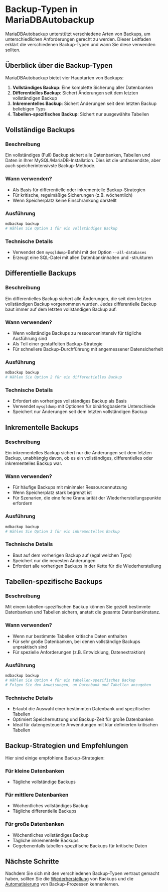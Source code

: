 # Backup-Typen in MariaDBAutobackup

MariaDBAutobackup unterstützt verschiedene Arten von Backups, um unterschiedlichen Anforderungen gerecht zu werden. Dieser Leitfaden erklärt die verschiedenen Backup-Typen und wann Sie diese verwenden sollten.

## Überblick über die Backup-Typen

MariaDBAutobackup bietet vier Hauptarten von Backups:

1. **Vollständiges Backup**: Eine komplette Sicherung aller Datenbanken
2. **Differentielles Backup**: Sichert Änderungen seit dem letzten vollständigen Backup
3. **Inkrementelles Backup**: Sichert Änderungen seit dem letzten Backup beliebigen Typs
4. **Tabellen-spezifisches Backup**: Sichert nur ausgewählte Tabellen

## Vollständige Backups

### Beschreibung
Ein vollständiges (Full) Backup sichert alle Datenbanken, Tabellen und Daten in Ihrer MySQL/MariaDB-Installation. Dies ist die umfassendste, aber auch speicherintensivste Backup-Methode.

### Wann verwenden?
- Als Basis für differentielle oder inkrementelle Backup-Strategien
- Für kritische, regelmäßige Sicherungen (z.B. wöchentlich)
- Wenn Speicherplatz keine Einschränkung darstellt

### Ausführung
```bash
mdbackup backup
# Wählen Sie Option 1 für ein vollständiges Backup
```

### Technische Details
- Verwendet den `mysqldump`-Befehl mit der Option `--all-databases`
- Erzeugt eine SQL-Datei mit allen Datenbankinhalten und -strukturen

## Differentielle Backups

### Beschreibung
Ein differentielles Backup sichert alle Änderungen, die seit dem letzten vollständigen Backup vorgenommen wurden. Jedes differentielle Backup baut immer auf dem letzten vollständigen Backup auf.

### Wann verwenden?
- Wenn vollständige Backups zu ressourcenintensiv für tägliche Ausführung sind
- Als Teil einer gestaffelten Backup-Strategie
- Für schnellere Backup-Durchführung mit angemessener Datensicherheit

### Ausführung
```bash
mdbackup backup
# Wählen Sie Option 2 für ein differentielles Backup
```

### Technische Details
- Erfordert ein vorheriges vollständiges Backup als Basis
- Verwendet `mysqldump` mit Optionen für binärlogbasierte Unterschiede
- Speichert nur Änderungen seit dem letzten vollständigen Backup

## Inkrementelle Backups

### Beschreibung
Ein inkrementelles Backup sichert nur die Änderungen seit dem letzten Backup, unabhängig davon, ob es ein vollständiges, differentielles oder inkrementelles Backup war.

### Wann verwenden?
- Für häufige Backups mit minimaler Ressourcennutzung
- Wenn Speicherplatz stark begrenzt ist
- Für Szenarien, die eine feine Granularität der Wiederherstellungspunkte erfordern

### Ausführung
```bash
mdbackup backup
# Wählen Sie Option 3 für ein inkrementelles Backup
```

### Technische Details
- Baut auf dem vorherigen Backup auf (egal welchen Typs)
- Speichert nur die neuesten Änderungen
- Erfordert alle vorherigen Backups in der Kette für die Wiederherstellung

## Tabellen-spezifische Backups

### Beschreibung
Mit einem tabellen-spezifischen Backup können Sie gezielt bestimmte Datenbanken und Tabellen sichern, anstatt die gesamte Datenbankinstanz.

### Wann verwenden?
- Wenn nur bestimmte Tabellen kritische Daten enthalten
- Für sehr große Datenbanken, bei denen vollständige Backups unpraktisch sind
- Für spezielle Anforderungen (z.B. Entwicklung, Datenextraktion)

### Ausführung
```bash
mdbackup backup
# Wählen Sie Option 4 für ein tabellen-spezifisches Backup
# Folgen Sie den Anweisungen, um Datenbank und Tabellen anzugeben
```

### Technische Details
- Erlaubt die Auswahl einer bestimmten Datenbank und spezifischer Tabellen
- Optimiert Speichernutzung und Backup-Zeit für große Datenbanken
- Ideal für datengesteuerte Anwendungen mit klar definierten kritischen Tabellen

## Backup-Strategien und Empfehlungen

Hier sind einige empfohlene Backup-Strategien:

### Für kleine Datenbanken
- Tägliche vollständige Backups

### Für mittlere Datenbanken
- Wöchentliches vollständiges Backup
- Tägliche differentielle Backups

### Für große Datenbanken
- Wöchentliches vollständiges Backup
- Tägliche inkrementelle Backups
- Gegebenenfalls tabellen-spezifische Backups für kritische Daten

## Nächste Schritte

Nachdem Sie sich mit den verschiedenen Backup-Typen vertraut gemacht haben, sollten Sie die [Wiederherstellung](Wiederherstellung.md) von Backups und die [Automatisierung](Automatisierung.md) von Backup-Prozessen kennenlernen.